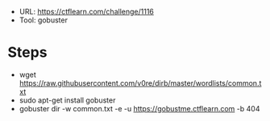  - URL: https://ctflearn.com/challenge/1116
 - Tool: gobuster

# Steps
 - wget https://raw.githubusercontent.com/v0re/dirb/master/wordlists/common.txt
 - sudo apt-get install gobuster
 - gobuster dir -w common.txt -e  -u https://gobustme.ctflearn.com  -b 404

